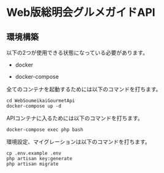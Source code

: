 # Web版総明会グルメガイドAPI

## 環境構築

以下の2つが使用できる状態になっている必要があります。

- docker

- docker-compose

全てのコンテナを起動するためには以下のコマンドを打ちます。

```
cd WebSoumeikaiGourmetApi
docker-compose up -d
```

APIコンテナに入るためには以下のコマンドを打ちます。

```
docker-compose exec php bash
```

環境設定、マイグレーションは以下のコマンドを打ちます。

```
cp .env.example .env
php artisan key:generate
php artisan migrate
```

